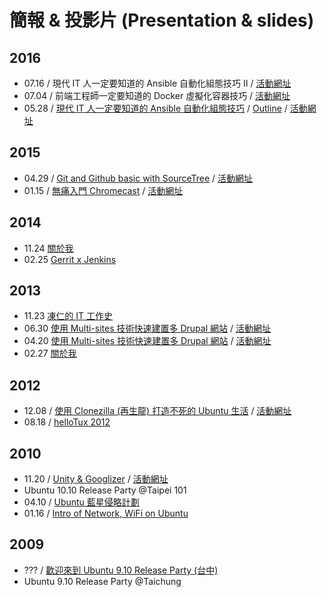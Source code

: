 # 簡報 & 投影片 (Presentation & slides)

## 2016

* 07.16 / 現代 IT 人一定要知道的 Ansible 自動化組態技巧 Ⅱ / [活動網址](http://studyarea.kktix.cc/events/c6457aff)
* 07.04 / 前端工程師一定要知道的 Docker 虛擬化容器技巧 / [活動網址](https://www.facebook.com/events/270434173308724/)
* 05.28 / [現代 IT 人一定要知道的 Ansible 自動化組態技巧](http://www.slideshare.net/freezejonny/it-ansible) / [Outline](https://gist.github.com/chusiang/60918f8f400c3f82944c86b924553b27) / [活動網址](http://kalug.kktix.cc/events/84f75129)

## 2015

* 04.29 / [Git and Github basic with SourceTree](http://www.slideshare.net/freezejonny/git-and-github-basic-with-sourcetree) / [活動網址](https://www.facebook.com/events/1417995725171168/)
* 01.15 / [無痛入門 Chromecast](http://www.slideshare.net/freezejonny/2015-0115chromecast-43577698) / [活動網址](http://akdg.kktix.cc/events/akdg8-no9?locale=en)

## 2014

* 11.24 [關於我](http://rvl.drx.tw/2014-11-24-about-me.html)
* 02.25 [Gerrit x Jenkins](http://rvl.drx.tw/2014-02-25-gerrit-x-jenkins.html#/)

## 2013

* 11.23 [凍仁的 IT 工作史](http://rvl.drx.tw/2013-11-23-my-it-history.html#/) 
* 06.30 [使用 Multi-sites 技術快速建置多 Drupal 網站](http://rvl.drx.tw/2013-06-30-d7-multi-site.html#/) / [活動網址](https://drupaltaiwan.org/forum/20130528/7429)
* 04.20 [使用 Multi-sites 技術快速建置多 Drupal 網站](http://chusiang.github.io/impress.js/2013-04-20-d7-multi-site.html#/bored) / [活動網址](https://drupaltaiwan.org/forum/20130528/7428)
* 02.27 [關於我](http://chusiang.github.io/impress.js/2013-02-27-about-me.html#/bored)

## 2012

* 12.08 / [使用 Clonezilla (再生龍) 打造不死的 Ubuntu 生活](http://chusiang.github.io/impress.js/2012-12-08-clonezilla.html#/bored) / [活動網址](http://ubuntu-tw.kktix.cc/events/urptw1210kh)
* 08.18 / [helloTux 2012](http://www.slideshare.net/freezejonny/hellotux-coscup-2012)

## 2010

* 11.20 / [Unity & Googlizer](http://www.slideshare.net/freezejonny/ubuntureleaseparty) / [活動網址](https://docs.google.com/document/d/1J4oGJYS3WQEovB3qHEAcVScyx_dAwSfBEcCeT9yVJ94/edit?hl=zh_TW#)
 * Ubuntu 10.10 Release Party @Taipei 101
* 04.10 / [Ubuntu 藍星侵略計劃](http://www.slideshare.net/freezejonny/990414ubuntubluestar)
* 01.16 / [Intro of Network, WiFi on Ubuntu](http://www.slideshare.net/freezejonny/ubutwkh2-internet)

## 2009

* ??? / [歡迎來到 Ubuntu 9.10 Release Party (台中)](http://www.slideshare.net/freezejonny/ubuntu-904-release)
 * Ubuntu 9.10 Release Party @Taichung
